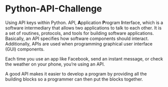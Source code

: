# Python-API-Challenge

Using API keys within Python. API, **A**pplication **P**rogram **I**nterface, which is a software intermediary that allows two applications to talk to each other. It is a set of routines, protocols, and tools for building software applications. Basically, an API specifies how software components should interact. Additionally, APIs are used when programming graphical user interface (GUI) components.  

Each time you use an app like Facebook, send an instant message, or check the weather on your phone, you’re using an API.

A good API makes it easier to develop a program by providing all the building blocks so a programmer can then put the blocks together.

